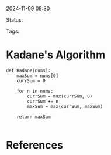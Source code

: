 2024-11-09 09:30

Status:

Tags:

# Kadane's Algorithm


```
def Kadane(nums):
	maxSum = nums[0]
	currSum = 0

	for n in nums:
		currSum = max(currSum, 0)
		currSum += n
		maxSum = max(currSum, maxSum)

	return maxSum


```


# References


